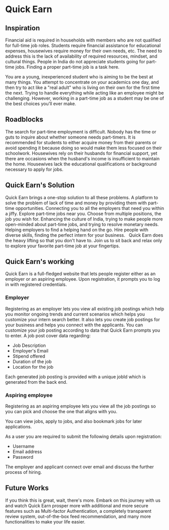 
# Quick Earn

## Inspiration

Financial aid is required in households with members who are not qualified for full-time job roles. Students require financial assistance for educational expenses, housewives require money for their own needs, etc.
The need to address this is the lack of availability of required resources, mindset, and cultural things. People in India do not appreciate students going for part-time jobs. Finding a proper part-time job is a task here. 

You are a young, inexperienced student who is aiming to be the best at many things. You attempt to concentrate on your academics one day, and then try to act like a "real adult" who is living on their own for the first time the next. Trying to handle everything while acting like an employee might be challenging. However, working in a part-time job as a student may be one of the best choices you’ll ever make.

## Roadblocks

The search for part-time employment is difficult. Nobody has the time or guts to inquire about whether someone needs part-timers. It is recommended for students to either acquire money from their parents or avoid spending it because doing so would make them less focused on their schoolwork. Housewives rely on their husbands for financial support, yet there are occasions when the husband's income is insufficient to maintain the home. Housewives lack the educational qualifications or background necessary to apply for jobs.

## Quick Earn's Solution

Quick Earn brings a one-stop solution to all these problems. A platform to solve the problem of lack of time and money by providing them with part-time opportunities. Connecting you to all the employers that need you within a jiffy. Explore part-time jobs near you. Choose from multiple positions, the job you wish for.
Enhancing the culture of India, trying to make people more open-minded about part-time jobs, and trying to resolve monetary needs. 
Helping employers to find a helping hand on the go. Hire people with diverse skills, finding the perfect intern for your business.  
Quick Earn does the heavy lifting so that you don't have to. Join us to sit back and relax only to explore your favorite part-time job at your fingertips.

## Quick Earn's working

Quick Earn is a full-fledged website that lets people register either as an employer or an aspiring employee. Upon registration, it prompts you to log in with registered credentials. 

### Employer
 
Registering as an employer lets you view all existing job postings which help you monitor ongoing trends and current scenarios which helps you customize your intern search better. It also lets you create job postings for your business and helps you connect with the applicants.
You can customize your job posting according to data that Quick Earn prompts you to enter. 
A job post cover data regarding:

* Job Description
* Employer's Email
* Stipend offered
* Duration of the job
* Location for the job 

Each generated job posting is provided with a unique jobId which is generated from the back end.


### Aspiring employee

Registering as an aspiring employee lets you view all the job postings so you can pick and choose the one that aligns with you. 

You can view jobs, apply to jobs, and also bookmark jobs for later applications.

As a user you are required to submit the following details upon registration:

* Username
* Email address
* Password



The employer and applicant connect over email and discuss the further process of hiring.



## Future Works

If you think this is great, wait, there's more. Embark on this journey with us and watch Quick Earn prosper more with additional and more secure features such as Multi-factor Authentication, a completely transparent review system, out-of-the-box feed recommendation, and many more functionalities to make your life easier.
